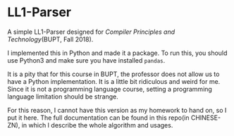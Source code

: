 # LL1-Parser
A simple LL1-Parser designed for *Compiler Principles and Technology*(BUPT, Fall 2018).

I implemented this in Python and made it a package. To run this, you should use Python3 and make sure you have installed `pandas`.

It is a pity that for this course in BUPT, the professor does not allow us to have a Python implementation. It is a little bit ridiculous and weird for me. Since it is not a programming language course, setting a programming language limitation should be strange. 

For this reason,  I cannot have this version as my homework to hand on, so I put it here. The full documentation can be found in this repo(in CHINESE-ZN), in which I describe the whole algorithm and usages.